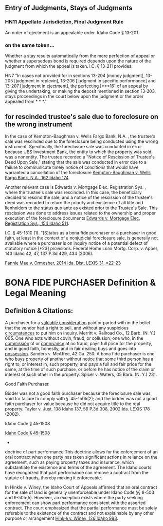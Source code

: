 ## Entry of Judgments, Stays of Judgments

### HN11  Appellate Jurisdiction, Final Judgment Rule
An order of ejectment is an appealable order. Idaho Code § 13-201.

### on the same token...
Whether a stay results automatically from the mere perfection of appeal or whether a supersedeas bond is required depends upon the nature of the judgment from which the appeal is taken. I.C. § 13-211 provides:

HN7 "In cases not provided for in sections 13-204 [money judgment], 13-205 [judgment in replevin], 13-206 [judgment in specific performance] and 13-207 [judgment in ejectment], the perfecting [***16]  of an appeal by giving the undertaking, or making the deposit mentioned in section 13-203, stays proceedings in the court below upon the judgment or the order appealed from * * *."




## for rescinded trustee's sale due to foreclosure on the wrong instrument
In the case of Kempton-Baughman v. Wells Fargo Bank, N.A. , the trustee's sale was rescinded due to the foreclosure being conducted using the wrong instrument. Specifically, the foreclosure sale was conducted in error because UBS Investment Bank, the entity to which the property was sold, was a nonentity. The trustee recorded a "Notice of Rescission of Trustee's Deed Upon Sale," stating that the sale was conducted in error due to a failure to communicate timely notice of conditions that would have warranted a cancellation of the foreclosure [Kempton-Baughman v. Wells Fargo Bank, N.A., 162 Idaho 174](https://plus.lexis.com/document?pddocfullpath=%2fshared%2fdocument%2fcases%2furn%3acontentItem%3a5NMR-MDG1-F04G-1022-00000-00&pdmfid=1530671&pdcontentcomponentid=6649&pdproductcontenttypeid=urn:pct:30&pdisdoclinkaccess=true&pdischatbotdoc=true).  
  
Another relevant case is Edwards v. Mortgage Elec. Registration Sys. , where the trustee's sale was rescinded. In this case, the beneficiary decided to rescind the sale, and a notice of the rescission of the trustee's deed was recorded to return the priority and existence of all title and lienholders to the status quo ante as existed prior to the Trustee's Sale. This rescission was done to address issues related to the ownership and proper execution of the foreclosure documents [Edwards v. Mortgage Elec. Registration Sys., 154 Idaho 511](https://plus.lexis.com/document?pddocfullpath=%2fshared%2fdocument%2fcases%2furn%3acontentItem%3a588K-87N1-F04G-100D-00000-00&pdmfid=1530671&pdcontentcomponentid=6649&pdproductcontenttypeid=urn:pct:30&pdisdoclinkaccess=true&pdischatbotdoc=true).







I.C. § 45-1510 (1). "[S]tatus as a bona fide purchaser or a purchaser in good faith, at least in the context of a nonjudicial foreclosure sale, is generally not available where a purchaser is on inquiry notice of a potential defect of statutory notice [*23]  provisions. Federal Home Loan Mortg. Corp. v. Appel, 143 Idaho 42, 47, 137 P.3d 429, 434 (2006).

  
[Fannie Mae v. Ormesher, 2014 Ida. Dist. LEXIS 31, *22-23](https://plus.lexis.com/api/document/collection/cases/id/5H1Y-94D1-JD0R-M09P-00000-00?cite=2014%20Ida.%20Dist.%20LEXIS%2031&context=1530671)




# BONA FIDE PURCHASER Definition & Legal Meaning

## Definition & Citations:

A purchaser for a [valuable consideration](https://thelawdictionary.org/valuable-consideration/) paid or parted with in the belief that the vendor had a right to sell, and without any suspicious [circumstances](https://thelawdictionary.org/circumstances/) to put him on inquiry. Merritt v. Railroad Co., 12 Barb. (N. Y.) 005. One who acts without covin, fraud, or collusion; one who, in the [commission](https://thelawdictionary.org/commission/) of or [connivance](https://thelawdictionary.org/connivance/) at no fraud, pays full price for the property, and in good faith, honestly, and in fair dealing buys and goes into [possession](https://thelawdictionary.org/possession/). Sanders v. McAffee, 42 Ga. 250. A bona fide purchaser is one who buys property of another [without notice](https://thelawdictionary.org/without-notice/) that some [third person](https://thelawdictionary.org/third-person/) has a right to, or interest in, such property, and pays a full and fair price for the same, at the time of such purchase, or before he has notice of the claim or interest of such other in the property. Spicer v. Waters, 05 Barb. (N. Y.) 231.


Good Faith Purchaser. 

Bidder was not a good faith purchaser because the foreclosure sale was void for failure to comply with § 45-1505(2); and the bidder was not a good faith purchaser for value because he did not acquire title to the real property. Taylor v. Just, 138 Idaho 137, 59 P.3d 308, 2002 Ida. LEXIS 178 (2002).

  
Idaho Code § 45-1508

  
[Idaho Code § 45-1508](https://plus.lexis.com/api/document/collection/statutes-legislation/id/637P-RBK1-DYB7-W2MX-00000-00?cite=Idaho%20Code%20%C2%A7%2045-1508&context=1530671)

- 


doctrine of part performance
This doctrine allows for the enforcement of an oral contract when one party has taken significant actions in reliance on the agreement, such as paying property taxes and insurance, which substantiate the existence and terms of the agreement. The Idaho courts have recognized that part performance can remove a contract from the statute of frauds, thereby making it enforceable.




In Hinkle v. Winey, the Idaho Court of Appeals affirmed that an oral contract for the sale of land is generally unenforceable under Idaho Code §§ 9-503 and 9-505(5). However, an exception exists where the party seeking enforcement can show part performance consistent with the asserted contract. The court emphasized that the partial performance must be solely referable to the existence of the contract and not explainable by any other purpose or arrangement [Hinkle v. Winey, 126 Idaho 993](https://plus.lexis.com/document?pddocfullpath=%2fshared%2fdocument%2fcases%2furn%3acontentItem%3a3RX4-2SW0-003D-33PD-00000-00&pdmfid=1530671&pdcontentcomponentid=6647&pdproductcontenttypeid=urn:pct:30&pdisdoclinkaccess=true&pdischatbotdoc=true).
